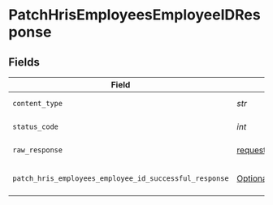 # PatchHrisEmployeesEmployeeIDResponse


## Fields

| Field                                                                                                                                    | Type                                                                                                                                     | Required                                                                                                                                 | Description                                                                                                                              |
| ---------------------------------------------------------------------------------------------------------------------------------------- | ---------------------------------------------------------------------------------------------------------------------------------------- | ---------------------------------------------------------------------------------------------------------------------------------------- | ---------------------------------------------------------------------------------------------------------------------------------------- |
| `content_type`                                                                                                                           | *str*                                                                                                                                    | :heavy_check_mark:                                                                                                                       | HTTP response content type for this operation                                                                                            |
| `status_code`                                                                                                                            | *int*                                                                                                                                    | :heavy_check_mark:                                                                                                                       | HTTP response status code for this operation                                                                                             |
| `raw_response`                                                                                                                           | [requests.Response](https://requests.readthedocs.io/en/latest/api/#requests.Response)                                                    | :heavy_check_mark:                                                                                                                       | Raw HTTP response; suitable for custom response parsing                                                                                  |
| `patch_hris_employees_employee_id_successful_response`                                                                                   | [Optional[shared.PatchHrisEmployeesEmployeeIDSuccessfulResponse]](../../models/shared/patchhrisemployeesemployeeidsuccessfulresponse.md) | :heavy_minus_sign:                                                                                                                       | PATCH /hris/employees/:employee_id Successful response                                                                                   |